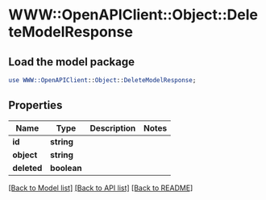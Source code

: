 # WWW::OpenAPIClient::Object::DeleteModelResponse

## Load the model package
```perl
use WWW::OpenAPIClient::Object::DeleteModelResponse;
```

## Properties
Name | Type | Description | Notes
------------ | ------------- | ------------- | -------------
**id** | **string** |  | 
**object** | **string** |  | 
**deleted** | **boolean** |  | 

[[Back to Model list]](../README.md#documentation-for-models) [[Back to API list]](../README.md#documentation-for-api-endpoints) [[Back to README]](../README.md)


